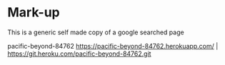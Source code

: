 # Mark-up


 This is a generic self made copy of a google searched page

pacific-beyond-84762
https://pacific-beyond-84762.herokuapp.com/ | https://git.heroku.com/pacific-beyond-84762.git
